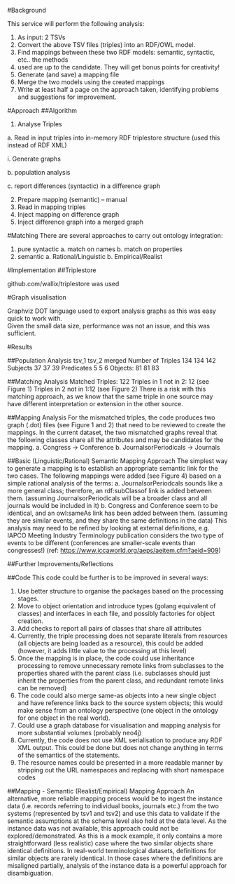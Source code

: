 #Background

This service will perform the following analysis:

1. As input: 2 TSVs 
2. Convert the above TSV files (triples) into an RDF/OWL model.
3. Find mappings between these two RDF models: semantic, syntactic, etc.. the methods
4. used are up to the candidate. They will get bonus points for creativity!
5. Generate (and save) a mapping file
6. Merge the two models using the created mappings
7. Write at least half a page on the approach taken, identifying problems and suggestions for improvement.


#Approach
##Algorithm
1. Analyse Triples

a.	Read in input triples into in-memory RDF triplestore structure (used this instead of RDF XML)

i.	Generate graphs

b.	population analysis

c.	report differences (syntactic) in a difference graph

2. Prepare mapping (semantic) – manual
3. Read in mapping triples
4. Inject mapping on difference graph
5. Inject difference graph into a merged graph

#Matching
There are several approaches to carry out ontology integration:
1) pure syntactic
a.	match on names
b.	match on properties
2) semantic
a.	Rational/Linguistic
b.	Empirical/Realist

#Implementation
##Triplestore

github.com/wallix/triplestore was used

#Graph visualisation

Graphviz DOT language used to export analysis graphs as this was easy quick to work with.  
Given the small data size, performance was not an issue, and this was sufficient.

#Results

##Population Analysis
	tsv_1	tsv_2	merged
Number of Triples	134	134	142
Subjects	37	37	39
Predicates 	5	5	6
Objects: 	81	81	83

##Matching Analysis
Matched Triples: 122
Triples in 1 not in 2: 12 (see Figure 1)
Triples in 2 not in 1:12 (see Figure 2)
There is a risk with this matching approach, as we know that the same triple in one source may have different interpretation or extension in the other source.

##Mapping Analysis
For the mismatched triples, the code produces two graph (.dot) files (see Figure 1 and 2) that need to be reviewed to create the mappings.  In the current dataset, the two mismatched graphs reveal that the following classes share all the attributes and may be candidates for the mapping.
a.	Congress -> Conference
b.	JournalsorPeriodicals -> Journals

##Basic (Linguistic/Rational) Semantic Mapping Approach
The simplest way to generate a mapping is to establish an appropriate semantic link for the two cases. The following mappings were added (see Figure 4) based on a simple rational analysis of the terms:
a.	JournalsorPeriodcals sounds like a more general class; therefore, an rdf:subClassof link is added between them. (assuming JournalsorPeriodicals will be a broader class and all journals would be included in it)
b.	Congress and Conference seem to be identical, and an owl:sameAs link has been added between them. (assuming they are similar events, and they share the same definitions in the data)
This analysis may need to be refined by looking at external definitions, e.g. IAPCO Meeting Industry Terminology publication considers the two type of events to be different (conferences are smaller-scale events than congresses!) (ref: https://www.iccaworld.org/aeps/aeitem.cfm?aeid=909)

##Further Improvements/Reflections

##Code
This code could be further is to be improved in several ways:
1) Use better structure to organise the packages based on the processing stages.
2) Move to object orientation and introduce types (golang equivalent of classes) and interfaces in each file, and possibly factories for object creation.
3) Add checks to report all pairs of classes that share all attributes
4) Currently, the triple processing does not separate literals from resources (all objects are being loaded as a resource), this could be added (however, it adds little value to the processing at this level)
5) Once the mapping is in place, the code could use inheritance processing to remove unnecessary remote links from subclasses to the properties shared with the parent class (i.e. subclasses should just inherit the properties from the parent class, and redundant remote links can be removed)
6) The code could also merge same-as objects into a new single object and have reference links back to the source system objects; this would make sense from an ontology perspective (one object in the ontology for one object in the real world).
7) Could use a graph database for visualisation and mapping analysis for more substantial volumes (probably neo4j)
8) Currently, the code does not use XML serialisation to produce any RDF XML output. This could be done but does not change anything in terms of the semantics of the statements.
9) The resource names could be presented in a more readable manner by stripping out the URL namespaces and replacing with short namespace codes

##Mapping - Semantic (Realist/Empirical) Mapping Approach
An alternative, more reliable mapping process would be to ingest the instance data (i.e. records referring to individual books, journals etc.) from the two systems (represented by tsv1 and tsv2) and use this data to validate if the semantic assumptions at the schema level also hold at the data level. As the instance data was not available, this approach could not be explored/demonstrated.
As this is a mock example, it only contains a more straightforward (less realistic) case where the two similar objects share identical definitions.  In real-world terminological datasets, definitions for similar objects are rarely identical. In those cases where the definitions are misaligned partially, analysis of the instance data is a powerful approach for disambiguation.
 
